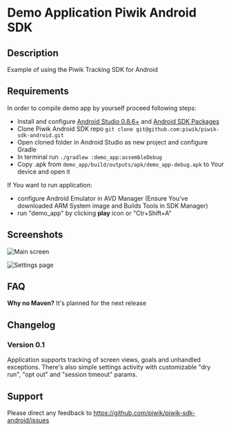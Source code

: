 # Demo Application Piwik Android SDK

## Description

Example of using the Piwik Tracking SDK for Android

## Requirements
 
In order to compile demo app by yourself proceed following steps:

* Install and configure [Android Studio 0.8.6+](http://developer.android.com/sdk/installing/studio.html) and [Android SDK Packages](http://developer.android.com/sdk/installing/adding-packages.html) 
* Clone Piwik Android SDK repo `git clone git@github.com:piwik/piwik-sdk-android.git`
* Open cloned folder in Android Studio as new project and configure Gradle
* In terminal run `./gradlew :demo_app:assembleDebug`
* Copy .apk from `demo_app/build/outputs/apk/demo_app-debug.apk` to Your device and open it
    
If You want to run application:

* configure Android Emulator in AVD Manager (Ensure You've downloaded ARM System image and Builds Tools in SDK Manager)
* run "demo_app" by clicking __play__ icon or "Ctr+Shift+A"


## Screenshots

![Main screen](http://i.imgur.com/O8RjRNil.png)

![Settings page](http://i.imgur.com/HQWSyfEl.png)
    
## FAQ

__Why no Maven?__
It's planned for the next release

## Changelog

### Version 0.1

Application supports tracking of screen views, goals and unhandled exceptions.
There's also simple settings activity with customizable "dry run", "opt out" and "session timeout" params.

## Support

Please direct any feedback to
https://github.com/piwik/piwik-sdk-android/issues
